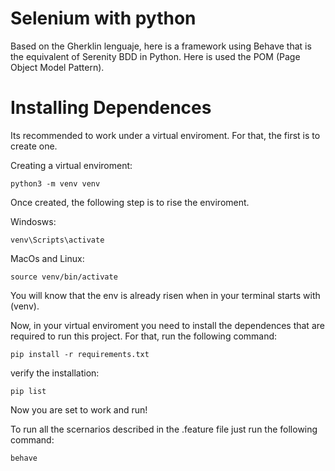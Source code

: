 
# Selenium with python

Based on the Gherklin lenguaje, here is a framework using Behave that is the equivalent of Serenity BDD in Python. Here is used the POM (Page Object Model Pattern).

# Installing Dependences

Its recommended to work under a virtual enviroment. For that, the first is to create one.

Creating a virtual enviroment: 

```
python3 -m venv venv
```
Once created, the following step is to rise the enviroment.

Windosws:
```
venv\Scripts\activate
```

MacOs and Linux:

```
source venv/bin/activate
```

You will know that the env is already risen when in your terminal starts with (venv).

Now, in your virtual enviroment you need to install the dependences that are required to run this project. For that, run the following command:

```
pip install -r requirements.txt
```

verify the installation:

```
pip list
```

Now you are set to work and run! 

To run all the scernarios described in the .feature file just run the following command:

```
behave
```
